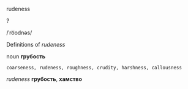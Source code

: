rudeness

?

/ˈro͞odnəs/

Definitions of _rudeness_

noun
**грубость**

    coarseness, rudeness, roughness, crudity, harshness, callousness

_rudeness_
**грубость**, **хамство**